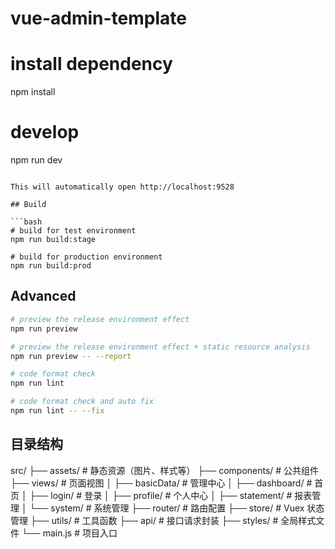 # vue-admin-template

# install dependency
npm install

# develop
npm run dev
```

This will automatically open http://localhost:9528

## Build

```bash
# build for test environment
npm run build:stage

# build for production environment
npm run build:prod
```

## Advanced

```bash
# preview the release environment effect
npm run preview

# preview the release environment effect + static resource analysis
npm run preview -- --report

# code format check
npm run lint

# code format check and auto fix
npm run lint -- --fix
```

## 目录结构

src/
  ├── assets/         # 静态资源（图片、样式等）
  ├── components/     # 公共组件
  ├── views/          # 页面视图
  │   ├── basicData/          # 管理中心
  │   ├── dashboard/          # 首页
  │   ├── login/              # 登录
  │   ├── profile/            # 个人中心
  │   ├── statement/          # 报表管理
  │   └── system/             # 系统管理
  ├── router/         # 路由配置
  ├── store/          # Vuex 状态管理
  ├── utils/          # 工具函数
  ├── api/            # 接口请求封装
  ├── styles/         # 全局样式文件
  └── main.js         # 项目入口
